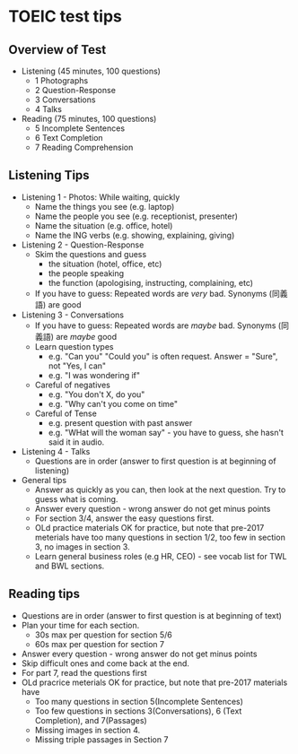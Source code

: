 # TOEIC test tips

## Overview of Test 
* Listening (45 minutes, 100 questions)
	* 1 Photographs			 
	* 2 Question-Response 
	* 3 Conversations 	 
	* 4 Talks 		 
* Reading (75 minutes, 100 questions)
	* 5 Incomplete Sentences  
	* 6 Text Completion   
	* 7 Reading Comprehension 

## Listening Tips

* Listening 1 - Photos: While waiting, quickly 
	* Name the things you see (e.g. laptop)
	* Name the people you see (e.g. receptionist, presenter)
	* Name the situation (e.g. office, hotel)
	* Name the ING verbs (e.g. showing, explaining, giving)
* Listening 2 - Question-Response
	* Skim the questions and guess 
		* the situation (hotel, office, etc)
		* the people speaking
		* the function (apologising, instructing, complaining, etc)
	* If you have to guess: Repeated words are _very_ bad. Synonyms (同義語) are good
* Listening 3 - Conversations 
	* If you have to guess: Repeated words are _maybe_ bad. Synonyms (同義語) are _maybe_ good
	* Learn question types
		* e.g. "Can you" "Could you" is often request. Answer = "Sure", not "Yes, I can"
		* e.g. "I was wondering if"
	* Careful of negatives 
		* e.g. "You don't X, do you"
		* e.g. "Why can't you come on time"
	* Careful of Tense 
		* e.g. present question with past answer
		* e.g. "WHat will the woman say" - you have to guess, she hasn't said it in audio. 
* Listening 4 - Talks
	* Questions are in order (answer to first question is at beginning of listening)
* General tips
	* Answer as quickly as you can, then look at the next question. Try to guess what is coming.
	* Answer every question - wrong answer do not get minus points
	* For section 3/4, answer the easy questions first.
	* OLd practice materials OK for practice, but note that pre-2017 meterials have too many questions in section 1/2, too few in section 3, no images in section 3. 
	* Learn general business roles (e.g HR, CEO) - see vocab list for TWL and BWL sections. 



## Reading tips

* Questions are in order (answer to first question is at beginning of text)
* Plan your time for each section.
	* 30s max per question for section 5/6
	* 60s max per question for section 7
* Answer every question - wrong answer do not get minus points
* Skip difficult ones and come back at the end.
* For part 7, read the questions first
* OLd pracrice meterials OK for practice, but note that pre-2017 materials have 
	* Too many questions in section 5(Incomplete Sentences)
	* Too few questions in sections 3(Conversations), 6 (Text Completion), and 7(Passages)
	* Missing images in section  4.
	* Missing triple passages in Section 7
 

